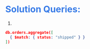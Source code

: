 <h1 style="color:#397ce7">Solution Queries:</h1>

1.

```json
db.orders.aggregate([
  { $match: { status: "shipped" } }
])

```
